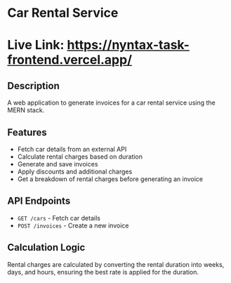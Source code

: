 # Car Rental Service

# Live Link: https://nyntax-task-frontend.vercel.app/

## Description

A web application to generate invoices for a car rental service using the MERN stack.

## Features

- Fetch car details from an external API
- Calculate rental charges based on duration
- Generate and save invoices
- Apply discounts and additional charges
- Get a breakdown of rental charges before generating an invoice

## API Endpoints

- `GET /cars` - Fetch car details
- `POST /invoices` - Create a new invoice

## Calculation Logic

Rental charges are calculated by converting the rental duration into weeks, days, and hours, ensuring the best rate is applied for the duration.
